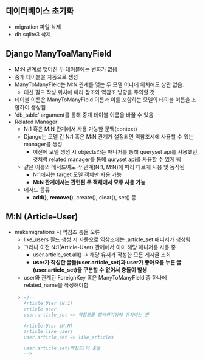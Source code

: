 ## 데이터베이스 초기화
- migration 파일 삭제
- db.sqlite3 삭제
 
## Django ManyToaManyField
- M:N 관계로 맺어진 두 테이블에는 변화가 없음
- 중개 테이블을 자동으로 생성
- ManyToManyField는 M:N 관계를 맺는 두 모델 어디에 위치해도 상관 없음.
  - 대신 필드 작성 위치에 따라 참조와 역참조 방향을 주의할 것
- 테이블 이름은 ManyToManyField 이름과 이를 포함하는 모델의 테이블 이름을 조합하여 생성됨
- 'db_table' argument를 통해 중개 테이블 이름을 바꿀 수 있음
- Related Manager
  - N:1 혹은 M:N 관계에서 사용 가능한 문맥(context)
  - Django는 모델 간 N:1 혹은 M:N 관계가 설정되면 역참조시에 사용할 수 있는 manager를 생성
    - 이전에 모델 생성 시 objects라는 매니저를 통해 queryset api를 사용했던 것처럼 related manager를 통해 quryset api를 사용할 수 있게 됨
  - 같은 이름의 메서드여도 각 관계(N:1, M:N)에 따라 다르게 사용 및 동작됨
    - N:1에서는 target 모델 객체만 사용 가능
    - **M:N 관계에서는 관련된 두 객체에서 모두 사용 가능**
  - 메서드 종류
    - **add()**, **remove()**, create(), clear(), set() 등

## M:N (Article-User)
- makemigrations 시 역참조 충돌 오류
  - like_users 필드 생성 시 자동으로 역참조에는 .article_set 매니저가 생성됨
  - 그러나 이전 N:1(Article-User) 관께에서 이미 해당 매니저를 사용 중
    - user.article_set.all() -> 해당 유저가 작성한 모든 게시글 조회
    - **user가 작성한 글들(user.article_set)과 user가 좋아요를 누른 글(user.article_set)을 구분할 수 없어서 충돌이 발생**
  - user와 관계된 ForeignKey 혹은 ManyToManyField 중 하나에 related_name을 작성해야함
  - ```html
    <!--
    Article:User (N:1)
    article.user
    user.article_set => 역참조를 명시하기위해 유지하는 편

    Article:User (M:N)
    article.like_users
    user.article_set => like_articles

    user.article_set(역참조)이 충돌 
    -->
    ```
